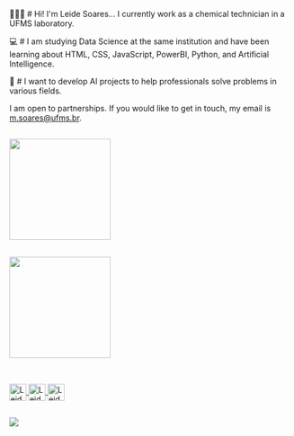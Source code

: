 👩🏽‍💻 # Hi! I'm Leide Soares... I currently work as a chemical technician in a UFMS laboratory.

💻 # I am studying Data Science at the same institution and have been learning about HTML, CSS, JavaScript, PowerBI, Python, and Artificial Intelligence.

🔎 # I want to develop AI projects to help professionals solve problems in various fields.

I am open to partnerships. If you would like to get in touch, my email is m.soares@ufms.br.


##

<div>
  <a href = "https://www.linkedin.com/in/marileidesoaressilva/">
  <img height="180cm" src="https://github-readme-stats.vercel.app/api?username=MarileideSoaresSilva&theme=dark&show_icons=true">
</div>

##

<div>
    <img height="180cm" src="https://github-readme-stats.vercel.app/api/top-langs/?username=MarileideSoaresSilva&layout-compact&langs_count-4&theme=dark&show_icons=true">

</div>

##

<div style="display: inline_block"><br>
  <img align="center" alt="Leide-Js" height="30" width-"40" src="https://cdn.jsdelivr.net/gh/devicons/devicon/icons/javascript/javascript-original.svg">
  <img align="center" alt="Leide-Js" height="30" width-"40" src="https://cdn.jsdelivr.net/gh/devicons/devicon/icons/python/python-original.svg">
  <img align="center" alt="Leide-Js" height="30" width-"40" src="https://cdn.jsdelivr.net/gh/devicons/devicon/icons/r/r-original.svg">
     
</div>

##

<div>
  <a href="https://www.linkedin.com/in/marileidesoaressilva/" target="_blanck"><img src="https://img.shields.io/badge/LinkedIn-0077B5?style=for-the-badge&logo=linkedin&logoColor=white" target="_blanck">
</div>
